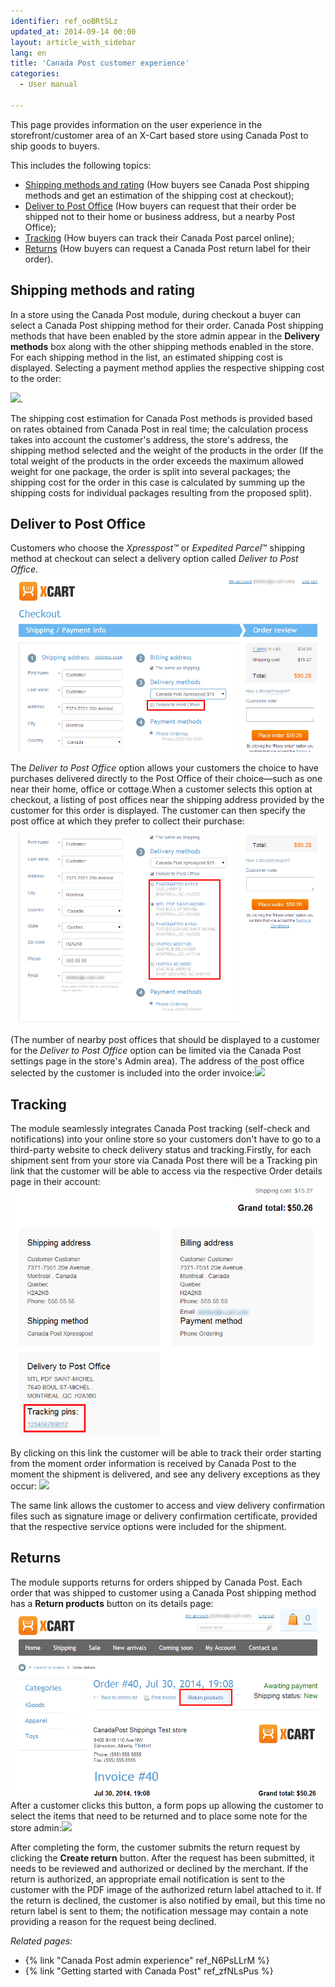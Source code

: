 ```yaml
---
identifier: ref_ooBRtSLz
updated_at: 2014-09-14 00:00
layout: article_with_sidebar
lang: en
title: 'Canada Post customer experience'
categories:
  - User manual

---
```



This page provides information on the user experience in the storefront/customer area of an X-Cart based store using Canada Post to ship goods to buyers.

This includes the following topics:

*   [Shipping methods and rating](#shipping-methods-and-rating) (How buyers see Canada Post shipping methods and get an estimation of the shipping cost at checkout);
*   [Deliver to Post Office](#deliver-to-post-office) (How buyers can request that their order be shipped not to their home or business address, but a nearby Post Office);
*   [Tracking](#tracking) (How buyers can track their Canada Post parcel online);
*   [Returns](#returns) (How buyers can request a Canada Post return label for their order).

## Shipping methods and rating

In a store using the Canada Post module, during checkout a buyer can select a Canada Post shipping method for their order. Canada Post shipping methods that have been enabled by the store admin appear in the **Delivery methods** box along with the other shipping methods enabled in the store. For each shipping method in the list, an estimated shipping cost is displayed. Selecting a payment method applies the respective shipping cost to the order:

![]({{site.baseurl}}/attachments/7505658/7602813.png?effects=drop-shadow).

The shipping cost estimation for Canada Post methods is provided based on rates obtained from Canada Post in real time; the calculation process takes into account the customer's address, the store's address, the shipping method selected and the weight of the products in the order (If the total weight of the products in the order exceeds the maximum allowed weight for one package, the order is split into several packages; the shipping cost for the order in this case is calculated by summing up the shipping costs for individual packages resulting from the proposed split).

## Deliver to Post Office

Customers who choose the _Xpresspost™_ or _Expedited Parcel_™ shipping method at checkout can select a delivery option called _Deliver to Post Office_. ![](attachments/7505658/7602816.png?effects=drop-shadow)

The _Deliver to Post Office_ option allows your customers the choice to have purchases delivered directly to the Post Office of their choice—such as one near their home, office or cottage.When a customer selects this option at checkout, a listing of post offices near the shipping address provided by the customer for this order is displayed. The customer can then specify the post office at which they prefer to collect their purchase:

![](attachments/7505658/7602815.png?effects=drop-shadow)

(The number of nearby post offices that should be displayed to a customer for the _Deliver to Post Office_ option can be limited via the Canada Post settings page in the store's Admin area). The address of the post office selected by the customer is included into the order invoice:![]({{site.baseurl}}/attachments/7505658/7602818.png?effects=drop-shadow)

## Tracking

The module seamlessly integrates Canada Post tracking (self-check and notifications) into your online store so your customers don't have to go to a third-party website to check delivery status and tracking.Firstly, for each shipment sent from your store via Canada Post there will be a Tracking pin link that the customer will be able to access via the respective Order details page in their account:![](attachments/7505658/7602819.png?effects=drop-shadow)

By clicking on this link the customer will be able to track their order starting from the moment order information is received by Canada Post to the moment the shipment is delivered, and see any delivery exceptions as they occur: ![]({{site.baseurl}}/attachments/7505658/7602811.png?effects=drop-shadow)

The same link allows the customer to access and view delivery confirmation files such as signature image or delivery confirmation certificate, provided that the respective service options were included for the shipment.

## Returns

The module supports returns for orders shipped by Canada Post. Each order that was shipped to customer using a Canada Post shipping method has a **Return products** button on its details page:![](attachments/7505658/7602824.png?effects=drop-shadow)After a customer clicks this button, a form pops up allowing the customer to select the items that need to be returned and to place some note for the store admin:![]({{site.baseurl}}/attachments/7505658/7602825.png?effects=drop-shadow)

After completing the form, the customer submits the return request by clicking the **Create return** button. After the request has been submitted, it needs to be reviewed and authorized or declined by the merchant. If the return is authorized, an appropriate email notification is sent to the customer with the PDF image of the authorized return label attached to it. If the return is declined, the customer is also notified by email, but this time no return label is sent to them; the notification message may contain a note providing a reason for the request being declined.

_Related pages:_

*   {% link "Canada Post admin experience" ref_N6PsLLrM %}
*   {% link "Getting started with Canada Post" ref_zfNLsPus %}
